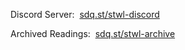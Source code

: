 <hr style="height:50px; visibility:hidden;" />
<!--Fuck Altspace. Maybe if they could ever get their shit together I may bring my event back to the platform.
<p>Altspace Channel:&nbsp;&nbsp;<a href="https://account.altvr.com/channels/storytime" target="_blank" id="channel">sdq.st/stwl-altvr</a></p>
<!---->
<p id="nextEvent"></p>
<p>Discord Server:&nbsp;&nbsp;<a href="https://discord.gg/DbQF7ze" id="discord">sdq.st/stwl-discord</a></p>
<p>Archived Readings:&nbsp;&nbsp;<a href="/stwl/archive" id="archive">sdq.st/stwl-archive</a></p>
<script src="/stwl/assets/js/event.js"></script>
<script>
  let locked=false;
  // a simple aframe component to handle the click to open my website
  AFRAME.registerComponent('lock-unlock', {
    init: function () {
      // When you click on an element, run the animation on the parent element
      this.el.addEventListener('click', () => {
        if(locked) {
          unlockPlayer();
          locked=false;
        }else {
          lockPlayer();
          locked=true;
        }
      })
    }
  });
</script>
<div style="display: none;" id="aScene"><a-scene sq-disableteleport sq-spawnpoint="position: 5 0 -25 201;" sq-maxoccupancy="number: 16" sq-clippingplane="near: 0.09; far: 1666;" sq-guestsallowed="false" sq-refreshrate="rate:90" sq-assetbundle="android: https://lunartiger.github.io/stwl/assets/storytime_android?v5; desktop: https://lunartiger.github.io/stwl/assets/storytime_standalonewindows?v5;" embedded>
  <a-box sq-collider sq-interactable lock-unlock color="#000" position="-6.08 6.14 -11.89" rotation="0 0 0" scale="0.3 0.3 0" material="transparent: true; opacity: 0"></a-box>
</a-scene></div>